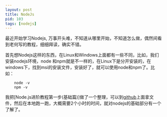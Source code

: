 ```yaml
---
layout: post
title: NodeJs
pid: 103
tags: [nodejs]
---
```


最近开始学习Nodejs, 万事开头难，不知道从哪里开始，不知道怎么做，偶然间看到老何写的教程，细细拜读，确实不错。

首先想Nodejs这样的东西，在Linux和Windows上面都有一些不同，比如，我们安装nodejs环境，node 和npm就是不一样的，在Linux下是分开安装的，在windows下，找到msi的安装文件，安装好了，就可以使用node和npm了。比如：

        node -v
        npm -v
	
我把[Node.js进阶教程第一步(基础篇)]做了一个整理，可以到[github](https://github.com/baoguoding/nodejs-basic.git)上面拿文件，然后在本地跑一跑，大概需要2个小时的时间，就对nodejs的基础部分有一个了解了。
